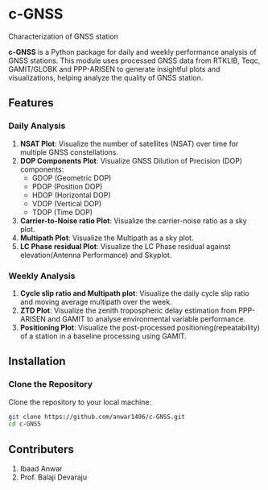 # c-GNSS
Characterization of GNSS station

**c-GNSS** is a Python package for daily and weekly performance analysis of GNSS stations. This module uses processed GNSS data from RTKLIB, Teqc, GAMIT/GLOBK and PPP-ARISEN  to generate insightful plots and visualizations, helping analyze the quality of GNSS station.

## Features

### Daily Analysis
1. **NSAT Plot**: Visualize the number of satellites (NSAT) over time for multiple GNSS constellations.
2. **DOP Components Plot**: Visualize GNSS Dilution of Precision (DOP) components:
   - GDOP (Geometric DOP)
   - PDOP (Position DOP)
   - HDOP (Horizontal DOP)
   - VDOP (Vertical DOP)
   - TDOP (Time DOP)
3. **Carrier-to-Noise ratio Plot**: Visualize the carrier-noise ratio as a sky plot.
4. **Multipath Plot**: Visualize the Multipath as a sky plot.
5. **LC Phase residual Plot**: Visualize the LC Phase residual against elevation(Antenna Performance) and Skyplot.

### Weekly Analysis
1. **Cycle slip ratio and Multipath plot**: Visualize the daily cycle slip ratio and moving average multipath over the week.
2. **ZTD Plot**: Visualize the zenith tropospheric delay estimation from PPP-ARISEN and GAMIT to analyse environmental variable performance.
3. **Positioning Plot**: Visualize the post-processed positioning(repeatability) of a station in a baseline processing using GAMIT.


## Installation

### Clone the Repository
Clone the repository to your local machine:

```bash
git clone https://github.com/anwar1406/c-GNSS.git
cd c-GNSS
```


## Contributers
1. Ibaad Anwar
2. Prof. Balaji Devaraju
